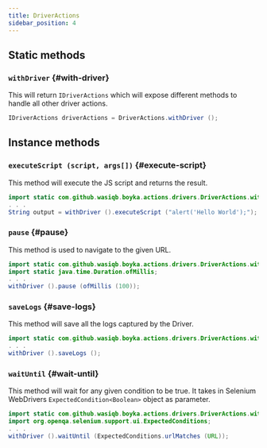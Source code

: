 ```yaml
---
title: DriverActions
sidebar_position: 4
---
```


## Static methods

### `withDriver` {#with-driver}

This will return `IDriverActions` which will expose different methods to handle all other driver actions.

```java
IDriverActions driverActions = DriverActions.withDriver ();
```

## Instance methods

### `executeScript (script, args[])` {#execute-script}

This method will execute the JS script and returns the result.

```java
import static com.github.wasiqb.boyka.actions.drivers.DriverActions.withDriver;
. . .
String output = withDriver ().executeScript ("alert('Hello World');");
```

### `pause` {#pause}

This method is used to navigate to the given URL.

```java
import static com.github.wasiqb.boyka.actions.drivers.DriverActions.withDriver;
import static java.time.Duration.ofMillis;
. . .
withDriver ().pause (ofMillis (100));
```

### `saveLogs` {#save-logs}

This method will save all the logs captured by the Driver.

```java
import static com.github.wasiqb.boyka.actions.drivers.DriverActions.withDriver;
. . .
withDriver ().saveLogs ();
```

### `waitUntil` {#wait-until}

This method will wait for any given condition to be true. It takes in Selenium WebDrivers `ExpectedCondition<Boolean>` object as parameter.

```java
import static com.github.wasiqb.boyka.actions.drivers.DriverActions.withDriver;
import org.openqa.selenium.support.ui.ExpectedConditions;
. . .
withDriver ().waitUntil (ExpectedConditions.urlMatches (URL));
```
